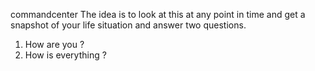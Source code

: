 commandcenter
The idea is to look at this at any point in time and  get a snapshot of your life situation and answer two questions.  
1. How are you ?
2. How is everything ?
